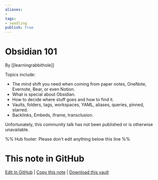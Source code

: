 ```yaml
---
aliases: 
- 
tags:
- seedling
publish: true
---
```


# Obsidian 101

By [[learningrabbithole]] 

Topics include:

- The mind shift you need when coming from paper notes, OneNote, Evernote, Bear, or even Notion.
- What is special about Obsidian.
- How to decide where stuff goes and how to find it.
- Vaults, folders, tags, workspaces, YAML, aliases, queries, pinned, starred.
- Backlinks, Embeds, iframe, transclusion.

Unfortunately, this community talk has not been published or is otherwise unavailable.

%% Hub footer: Please don't edit anything below this line %%

# This note in GitHub

<span class="git-footer">[Edit In GitHub](https://github.dev/obsidian-community/obsidian-hub/blob/main/04%20-%20Guides%2C%20Workflows%2C%20%26%20Courses/Community%20Talks/Obsidian%20101.md "git-hub-edit-note") | [Copy this note](https://raw.githubusercontent.com/obsidian-community/obsidian-hub/main/04%20-%20Guides%2C%20Workflows%2C%20%26%20Courses/Community%20Talks/Obsidian%20101.md "git-hub-copy-note") | [Download this vault](https://github.com/obsidian-community/obsidian-hub/archive/refs/heads/main.zip "git-hub-download-vault") </span>
